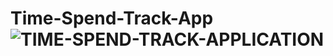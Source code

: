 # Time-Spend-Track-App![TIME-SPEND-TRACK-APPLICATION](https://user-images.githubusercontent.com/105945883/171419744-d50b32c9-ee12-46c0-ab48-6fc1e18b9307.png)
